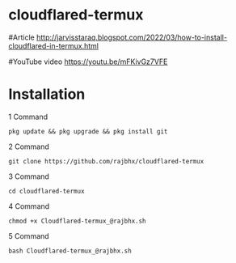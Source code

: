 # cloudflared-termux 

#Article 
http://jarvisstaraq.blogspot.com/2022/03/how-to-install-cloudflared-in-termux.html

#YouTube 
video https://youtu.be/mFKivGz7VFE

# Installation
1 Command
```
pkg update && pkg upgrade && pkg install git
```
2 Command
```
git clone https://github.com/rajbhx/cloudflared-termux 
```
3 Command
```
cd cloudflared-termux
```
4 Command
```
chmod +x Cloudflared-termux_@rajbhx.sh
```
5 Command
```
bash Cloudflared-termux_@rajbhx.sh
```
